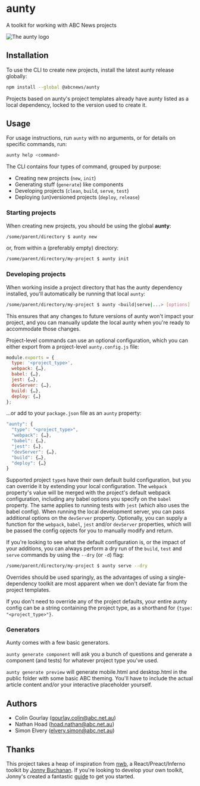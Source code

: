 # aunty

A toolkit for working with ABC News projects

<img alt="The aunty logo" style="max-width:100%" src="https://rawgit.com/abcnews/aunty/master/assets/logo.svg">

## Installation

To use the CLI to create new projects, install the latest aunty release globally:

```bash
npm install --global @abcnews/aunty
```

Projects based on aunty's project templates already have aunty listed as a local dependency, locked to the version used to create it.

## Usage

For usage instructions, run `aunty` with no arguments, or for details on specific commands, run:

```bash
aunty help <command>
```

The CLI contains four types of command, grouped by purpose:

- Creating new projects (`new`, `init`)
- Generating stuff (`generate`) like components
- Developing projects (`clean`, `build`, `serve`, `test`)
- Deploying (un)versioned projects (`deploy`, `release`)

### Starting projects

When creating new projects, you should be using the global **aunty**:

```bash
/some/parent/directory $ aunty new
```

or, from within a (preferably empty) directory:

```bash
/some/parent/directory/my-project $ aunty init
```

### Developing projects

When working inside a project directory that has the aunty dependency installed, you'll automatically be running that local `aunty`:

```bash
/some/parent/directory/my-project $ aunty <build|serve|...> [options]
```

This ensures that any changes to future versions of aunty won't impact your project, and you can manually update the local aunty when you're ready to accommodate those changes.

Project-level commands can use an optional configuration, which you can either export from a project-level `aunty.config.js` file:

```js
module.exports = {
  type: '<project_type>',
  webpack: {…},
  babel: {…},
  jest: {…},
  devServer: {…},
  build: {…},
  deploy: {…}
};
```

...or add to your `package.json` file as an `aunty` property:

```js
"aunty": {
  "type": "<project_type>",
  "webpack": {…},
  "babel": {…},
  "jest": {…},
  "devServer": {…},
  "build": {…},
  "deploy": {…}
}
```

Supported project `type`s have their own default build configuration, but you can override it by extending your local configuration. The `webpack` property's value will be merged with the project's default webpack configuration, including any babel options you specify on the `babel` property. The same applies to running tests with `jest` (which also uses the babel config). When running the local development server, you can pass additional options on the `devServer` property. Optionally, you can supply a function for the `webpack`, `babel`, `jest` and/or `devServer` properties, which will be passed the config opjects for you to manually modify and return.

If you're looking to see what the default configuration is, or the impact of your additions, you can always perform a dry run of the `build`, `test` and `serve` commands by using the `--dry` (or `-d`) flag:

```bash
/some/parent/directory/my-project $ aunty serve --dry
```

Overrides should be used sparingly, as the advantages of using a single-dependency toolkit are most apparent when we don't deviate far from the project templates.

If you don't need to override any of the project defaults, your entire aunty config can be a string containing the project type, as a shorthand for `{type: "<project_type>"}`.

### Generators

Aunty comes with a few basic generators.

`aunty generate component` will ask you a bunch of questions and generate a component (and tests) for whatever project type you've used.

`aunty generate preview` will generate mobile.html and desktop.html in the public folder with some basic ABC theming. You'll have to include the actual article content and/or your interactive placeholder yourself.

## Authors

- Colin Gourlay ([gourlay.colin@abc.net.au](mailto:gourlay.colin@abc.net.au))
- Nathan Hoad ([hoad.nathan@abc.net.au](mailto:hoad.nathan@abc.net.au))
- Simon Elvery ([elvery.simon@abc.net.au](mailto:elvery.simon@abc.net.au))

## Thanks

This project takes a heap of inspiration from [nwb](https://github.com/insin/nwb), a React/Preact/Inferno toolkit by [Jonny Buchanan](https://twitter.com/jbscript). If you're looking to develop your own toolkit, Jonny's created a fantastic [guide](https://github.com/insin/ad-hoc-reckons) to get you started.
